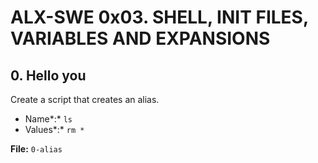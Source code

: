 # ALX-SWE 0x03. SHELL, INIT FILES, VARIABLES AND EXPANSIONS

## 0. Hello you
Create a script that creates an alias.
- Name*:* `ls`
- Values*:* `rm *`

**File:** `0-alias`
